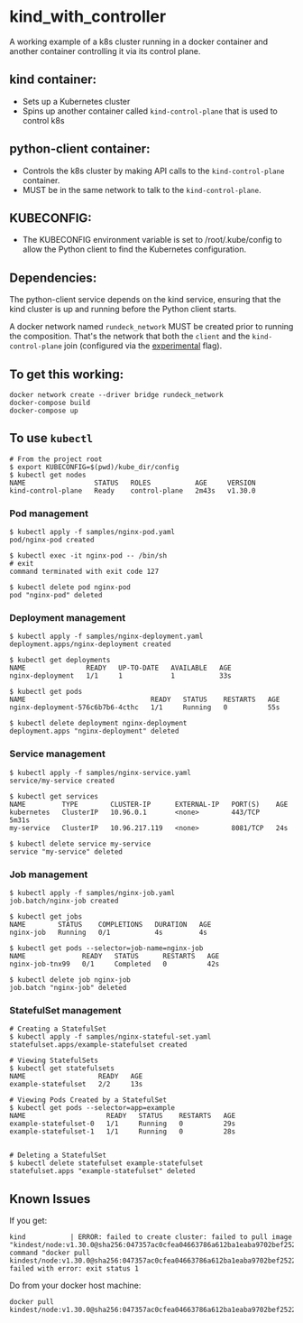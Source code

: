 # kind_with_controller

A working example of a k8s cluster running in a docker container and another container controlling it via its control plane.

## kind container:
- Sets up a Kubernetes cluster
- Spins up another container called `kind-control-plane` that is used to control k8s


## python-client container:
- Controls the k8s cluster by making API calls to the `kind-control-plane` container.
- MUST be in the same network to talk to the `kind-control-plane`.


## KUBECONFIG:
- The KUBECONFIG environment variable is set to /root/.kube/config to allow the Python client to find the Kubernetes configuration.


## Dependencies:
The python-client service depends on the kind service, ensuring that the kind cluster is up and running before the Python client starts.

A docker network named `rundeck_network` MUST be created prior to running the composition. That's the network that both the `client` and the `kind-control-plane` join (configured via the [experimental](https://github.com/kubernetes-sigs/kind/pull/1538) flag).


## To get this working:

```
docker network create --driver bridge rundeck_network
docker-compose build
docker-compose up
```

## To use `kubectl`
```
# From the project root
$ export KUBECONFIG=$(pwd)/kube_dir/config
$ kubectl get nodes
NAME                 STATUS   ROLES           AGE     VERSION
kind-control-plane   Ready    control-plane   2m43s   v1.30.0
```

### Pod management

```
$ kubectl apply -f samples/nginx-pod.yaml
pod/nginx-pod created

$ kubectl exec -it nginx-pod -- /bin/sh
# exit
command terminated with exit code 127

$ kubectl delete pod nginx-pod
pod "nginx-pod" deleted
```

### Deployment management
```
$ kubectl apply -f samples/nginx-deployment.yaml
deployment.apps/nginx-deployment created

$ kubectl get deployments
NAME               READY   UP-TO-DATE   AVAILABLE   AGE
nginx-deployment   1/1     1            1           33s

$ kubectl get pods
NAME                               READY   STATUS    RESTARTS   AGE
nginx-deployment-576c6b7b6-4cthc   1/1     Running   0          55s

$ kubectl delete deployment nginx-deployment
deployment.apps "nginx-deployment" deleted
```

### Service management
```
$ kubectl apply -f samples/nginx-service.yaml
service/my-service created

$ kubectl get services
NAME         TYPE        CLUSTER-IP      EXTERNAL-IP   PORT(S)    AGE
kubernetes   ClusterIP   10.96.0.1       <none>        443/TCP    5m31s
my-service   ClusterIP   10.96.217.119   <none>        8081/TCP   24s

$ kubectl delete service my-service 
service "my-service" deleted
```

### Job management
```
$ kubectl apply -f samples/nginx-job.yaml
job.batch/nginx-job created

$ kubectl get jobs
NAME        STATUS    COMPLETIONS   DURATION   AGE
nginx-job   Running   0/1           4s         4s

$ kubectl get pods --selector=job-name=nginx-job
NAME              READY   STATUS      RESTARTS   AGE
nginx-job-tnx99   0/1     Completed   0          42s

$ kubectl delete job nginx-job
job.batch "nginx-job" deleted
```

### StatefulSet management
```
# Creating a StatefulSet
$ kubectl apply -f samples/nginx-stateful-set.yaml
statefulset.apps/example-statefulset created

# Viewing StatefulSets
$ kubectl get statefulsets
NAME                  READY   AGE
example-statefulset   2/2     13s

# Viewing Pods Created by a StatefulSet
$ kubectl get pods --selector=app=example
NAME                    READY   STATUS    RESTARTS   AGE
example-statefulset-0   1/1     Running   0          29s
example-statefulset-1   1/1     Running   0          28s


# Deleting a StatefulSet
$ kubectl delete statefulset example-statefulset
statefulset.apps "example-statefulset" deleted
```

## Known Issues

If you get:
```
kind           | ERROR: failed to create cluster: failed to pull image "kindest/node:v1.30.0@sha256:047357ac0cfea04663786a612ba1eaba9702bef25227a794b52890dd8bcd692e": command "docker pull kindest/node:v1.30.0@sha256:047357ac0cfea04663786a612ba1eaba9702bef25227a794b52890dd8bcd692e" failed with error: exit status 1
```

Do from your docker host machine:
```
docker pull kindest/node:v1.30.0@sha256:047357ac0cfea04663786a612ba1eaba9702bef25227a794b52890dd8bcd692e
```
